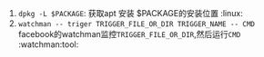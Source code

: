 1. `dpkg -L $PACKAGE`: 获取apt 安装 $PACKAGE的安装位置 :linux:
2. `watchman -- triger TRIGGER_FILE_OR_DIR TRIGGER_NAME -- CMD` facebook的watchman监控`TRIGGER_FILE_OR_DIR`,然后运行`CMD` :watchman:tool:  

